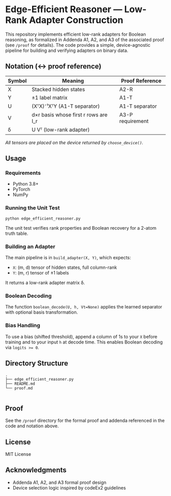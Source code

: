# Edge-Efficient Reasoner — Low-Rank Adapter Construction

This repository implements efficient low-rank adapters for Boolean reasoning, as formalized in Addenda A1, A2, and A3 of the associated proof (see `/proof` for details). The code provides a simple, device-agnostic pipeline for building and verifying adapters on binary data.

## Notation (↔ proof reference)

| Symbol | Meaning                                 | Proof Reference |
|--------|-----------------------------------------|----------------|
| X      | Stacked hidden states                   | A2-R           |
| Y      | ±1 label matrix                         | A1-T           |
| U      | (XᵀX)⁻¹XᵀY (A1-T separator)             | A1-T separator |
| V      | d×r basis whose first r rows are I_r    | A3-P requirement|
| δ      | U Vᵀ   (low-rank adapter)               |                |

_All tensors are placed on the device returned by `choose_device()`._

## Usage

### Requirements

- Python 3.8+
- PyTorch
- NumPy

### Running the Unit Test

```
python edge_efficient_reasoner.py
```

The unit test verifies rank properties and Boolean recovery for a 2-atom truth table.

### Building an Adapter

The main pipeline is in `build_adapter(X, Y)`, which expects:

- `X`: (m, d) tensor of hidden states, full column-rank
- `Y`: (m, r) tensor of ±1 labels

It returns a low-rank adapter matrix δ.

### Boolean Decoding

The function `boolean_decode(U, h, Vt=None)` applies the learned separator with optional basis transformation.

### Bias Handling

To use a bias (shifted threshold), append a column of 1s to your `X` before training and to your input `h` at decode time. This enables Boolean decoding via `logits >= 0`.

## Directory Structure

```
.
├── edge_efficient_reasoner.py
├── README.md
└── proof.md
    
```

## Proof

See the `/proof` directory for the formal proof and addenda referenced in the code and notation above.

## License

MIT License

## Acknowledgments

- Addenda A1, A2, and A3 formal proof design
- Device selection logic inspired by codeEx2 guidelines
